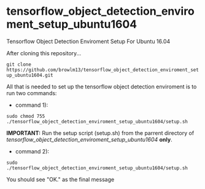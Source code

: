 # tensorflow_object_detection_enviroment_setup_ubuntu1604
Tensorflow Object Detection Enviroment Setup For Ubuntu 16.04

After cloning this repository...

`git clone https://github.com/browlm13/tensorflow_object_detection_enviroment_setup_ubuntu1604.git` 

All that is needed to set up the tensorflow object detection enviroment is to run two commands:

* command 1):

`sudo chmod 755 ./tensorflow_object_detection_enviroment_setup_ubuntu1604/setup.sh`

**IMPORTANT:** Run the setup script (setup.sh) from the parrent directory of *tensorflow_object_detection_enviroment_setup_ubuntu1604* **only**.

* command 2):

`sudo ./tensorflow_object_detection_enviroment_setup_ubuntu1604/setup.sh`


You should see "OK." as the final message
